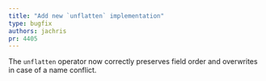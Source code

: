 ```yaml
---
title: "Add new `unflatten` implementation"
type: bugfix
authors: jachris
pr: 4405
---
```


The `unflatten` operator now correctly preserves field order and overwrites in
case of a name conflict.
